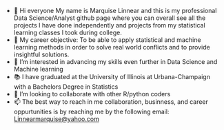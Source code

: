 - 👋 Hi everyone My name is Marquise Linnear  and this is my professional Data Science/Analyst github page where you can overall see all the projects I have done independently
and projects from my  statistical learning classes I took during college.
- :dart: My career objective: To be able to apply statistical and machine learning methods in order to solve real world conflicts and to provide insightful solutions.
- 👀 I’m interested in advancing my skills even further in Data Science and Machine learning
- :books: I have graduated at the University of Illinois at Urbana-Champaign with a Bachelors Degree in Statistics
- 💞️ I’m looking to collaborate with other R/python coders
- 📫 The best way to reach in me collaboration, businness, and career oppurtunities is by reaching me by the following email: Linnearmarquise@yahoo.com


<!---
Marquise2298/Marquise2298 is a ✨ special ✨ repository because its `README.md` (this file) appears on your GitHub profile.
You can click the Preview link to take a look at your changes.
--->
